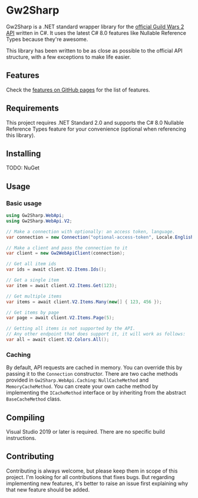 # Gw2Sharp
Gw2Sharp is a .NET standard wrapper library for the [official Guild Wars 2 API](https://wiki.guildwars2.com/wiki/API) written in C#.
It uses the latest C# 8.0 features like Nullable Reference Types because they're awesome.

This library has been written to be as close as possible to the official API structure, with a few exceptions to make life easier.

## Features
Check the [features on GitHub pages](https://archomeda.github.io/Gw2Sharp#features) for the list of features.

## Requirements
This project requires .NET Standard 2.0 and supports the C# 8.0 Nullable Reference Types feature for your convenience (optional when referencing this library).

## Installing
TODO: NuGet

## Usage
### Basic usage
```cs
using Gw2Sharp.WebApi;
using Gw2Sharp.WebApi.V2;

// Make a connection with optionally: an access token, language.
var connection = new Connection("optional-access-token", Locale.English);

// Make a client and pass the connection to it
var client = new Gw2WebApiClient(connection);

// Get all item ids
var ids = await client.V2.Items.Ids();

// Get a single item
var item = await client.V2.Items.Get(123);

// Get multiple items
var items = await client.V2.Items.Many(new[] { 123, 456 });

// Get items by page
var page = await client.V2.Items.Page(5);

// Getting all items is not supported by the API.
// Any other endpoint that does support it, it will work as follows:
var all = await client.V2.Colors.All();
```

### Caching
By default, API requests are cached in memory.
You can override this by passing it to the `Connection` constructor.
There are two cache methods provided in `Gw2Sharp.WebApi.Caching`: `NullCacheMethod` and `MemoryCacheMethod`.
You can create your own cache method by implementing the `ICacheMethod` interface or by inheriting from the abstract `BaseCacheMethod` class.

## Compiling
Visual Studio 2019 or later is required.
There are no specific build instructions.

## Contributing
Contributing is always welcome, but please keep them in scope of this project.
I'm looking for all contributions that fixes bugs.
But regarding implementing new features, it's better to raise an issue first explaining why that new feature should be added.
